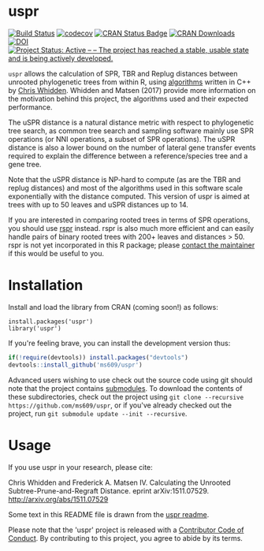 # uspr

[![Build Status](https://travis-ci.org/ms609/uspr.svg?branch=master)](https://travis-ci.org/ms609/uspr)
[![codecov](https://codecov.io/gh/ms609/uspr/branch/master/graph/badge.svg)](https://codecov.io/gh/ms609/uspr)
[![CRAN Status Badge](http://www.r-pkg.org/badges/version/uspr)](https://cran.r-project.org/package=uspr)
[![CRAN Downloads](http://cranlogs.r-pkg.org/badges/uspr)](https://cran.r-project.org/package=uspr)
[![DOI](https://zenodo.org/badge/DOI/10.5281/zenodo.3522726.svg)](http://doi.org/10.5281/zenodo.3522725)<!--[![Project Status: Inactive – The project has reached a stable, usable state but is no longer being actively developed; support/maintenance will be provided as time allows.](http://www.repostatus.org/badges/latest/inactive.svg)](http://www.repostatus.org/#inactive)
-->
[![Project Status: Active – – The project has reached a stable, usable state and is being actively developed.](http://www.repostatus.org/badges/latest/active.svg)](http://www.repostatus.org/#active)

`uspr` allows the calculation of SPR, TBR and Replug distances between
unrooted phylogenetic trees from within R, using [algorithms](https://github.com/cwhidden/uspr) written in C++
by [Chris Whidden](https://web.cs.dal.ca/~whidden/). Whidden and Matsen (2017)
provide more information on the motivation behind this project, 
the algorithms used and their expected performance.

The uSPR distance is a natural distance metric with respect to phylogenetic tree search, as common tree search and sampling software mainly use SPR operations (or NNI operations, a subset of SPR operations). The uSPR distance is also a lower bound on the number of lateral gene transfer events required to explain the difference between a reference/species tree and a gene tree.

Note that the uSPR distance is NP-hard to compute (as are the TBR and replug distances) and most of the algorithms used in this software scale exponentially with the distance computed. This version of uspr is aimed at trees with up to 50 leaves and uSPR distances up to 14.

If you are interested in comparing rooted trees in terms of SPR operations, you should use [rspr](https://github.com/cwhidden/rspr) instead. rspr is also much more efficient and can easily handle pairs of binary rooted trees with 200+ leaves and distances > 50.
rspr is not yet incorporated in this R package; please 
[contact the maintainer](https://github.com/ms609/uspr/issues/2)
if this would be useful to you.


# Installation

Install and load the library from CRAN (coming soon!) as follows:
```
install.packages('uspr')
library('uspr')
```

If you're feeling brave, you can install the development version thus:
```r
if(!require(devtools)) install.packages("devtools")
devtools::install_github('ms609/uspr')
```

Advanced users wishing to use check out the source code using git should note
that the project contains
[submodules](https://github.blog/2016-02-01-working-with-submodules/).
To download the contents of these subdirectories, check out the project using
`git clone --recursive https://github.com/ms609/uspr`,
or if you've already checked out the project, run
`git submodule update --init --recursive`.  

# Usage

If you use uspr in your research, please cite:

Chris Whidden and Frederick A. Matsen IV. Calculating the Unrooted Subtree-Prune-and-Regraft Distance. eprint arXiv:1511.07529. http://arxiv.org/abs/1511.07529

Some text in this README file is drawn from the [uspr readme](https://github.com/cwhidden/uspr/blob/master/README.md).

Please note that the 'uspr' project is released with a
[Contributor Code of Conduct](CODE_OF_CONDUCT.md).
By contributing to this project, you agree to abide by its terms.
